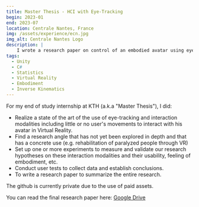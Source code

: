 ```yaml
---
title: Master Thesis - HCI with Eye-Tracking
begin: 2023-01
end: 2023-07
location: Centrale Nantes, France
img: /assets/experience/ecn.jpg
img_alt: Centrale Nantes Logo
description: |
    I wrote a research paper on control of an embodied avatar using eye-tracking.
tags:
  - Unity
  - C#
  - Statistics
  - Virtual Reality
  - Embodiment
  - Inverse Kinematics
---
```

For my end of study internship at KTH (a.k.a "Master Thesis"), I did:

- Realize a state of the art of the use of eye-tracking and interaction modalities including little or no user's movements to interact with his avatar in Virtual Reality.
- Find a research angle that has not yet been explored in depth and that has a concrete use (e.g. rehabilitation of paralyzed people through VR)
- Set up one or more experiments to measure and validate our research hypotheses on these interaction modalities and their usability, feeling of embodiment, etc.
- Conduct user tests to collect data and establish conclusions.
- To write a research paper to summarize the entire research.

The github is currently private due to the use of paid assets.

You can read the final research paper here: [Google Drive](https://drive.google.com/file/d/13Plkn6p-8saa7tXAuHQdF15Tt3AUpsk7/view?usp=sharing)
